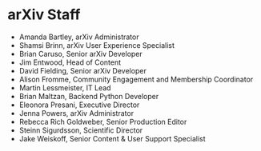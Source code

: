 # arXiv Staff

- Amanda Bartley, arXiv Administrator
- Shamsi Brinn, arXiv User Experience Specialist
- Brian Caruso, Senior arXiv Developer
- Jim Entwood, Head of Content
- David Fielding, Senior arXiv Developer
- Alison Fromme, Community Engagement and Membership Coordinator
- Martin Lessmeister, IT Lead
- Brian Maltzan, Backend Python Developer
- Eleonora Presani, Executive Director
- Jenna Powers, arXiv Administrator
- Rebecca Rich Goldweber, Senior Production Editor
- Steinn Sigurdsson, Scientific Director
- Jake Weiskoff, Senior Content & User Support Specialist
